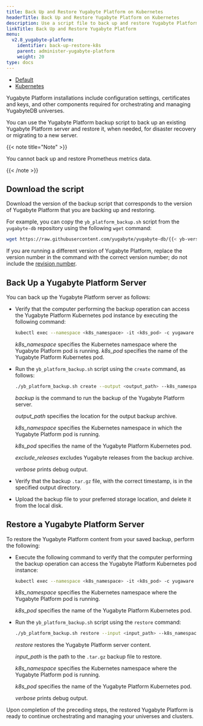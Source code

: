 ```yaml
---
title: Back Up and Restore Yugabyte Platform on Kubernetes
headerTitle: Back Up and Restore Yugabyte Platform on Kubernetes
description: Use a script file to back up and restore Yugabyte Platform on Kubernetes.
linkTitle: Back Up and Restore Yugabyte Platform
menu:
  v2.8_yugabyte-platform:
    identifier: back-up-restore-k8s
    parent: administer-yugabyte-platform
    weight: 20
type: docs
---
```


<ul class="nav nav-tabs-alt nav-tabs-yb">

  <li >
    <a href="../back-up-restore-yp" class="nav-link">
      <i class="fa-solid fa-cloud"></i>
      Default
    </a>
  </li>

  <li>
    <a href="../back-up-restore-k8s" class="nav-link active">
      <i class="fa-solid fa-cubes" aria-hidden="true"></i>
      Kubernetes
    </a>
  </li>

</ul>

Yugabyte Platform installations include configuration settings, certificates and keys, and other components required for orchestrating and managing YugabyteDB universes.

You can use the Yugabyte Platform backup script to back up an existing Yugabyte Platform server and restore it, when needed, for disaster recovery or migrating to a new server.

{{< note title="Note" >}}

You cannot back up and restore Prometheus metrics data.

{{< /note >}}

## Download the script

Download the version of the backup script that corresponds to the version of Yugabyte Platform that you are backing up and restoring.

For example, you can copy the `yb_platform_backup.sh` script from the `yugabyte-db` repository using the following `wget` command:

```sh
wget https://raw.githubusercontent.com/yugabyte/yugabyte-db/{{< yb-version version="v2.8" format="short">}}/managed/devops/bin/yb_platform_backup.sh
```

If you are running a different version of Yugabyte Platform, replace the version number in the command with the correct version number; do not include the [revision number](/preview/releases/versioning/#release-versioning-convention).

## Back Up a Yugabyte Platform Server

You can back up the Yugabyte Platform server as follows:

- Verify that the computer performing the backup operation can access the Yugabyte Platform Kubernetes pod instance by executing the following command:

  ```sh
  kubectl exec --namespace <k8s_namespace> -it <k8s_pod> -c yugaware -- cat /opt/yugabyte/yugaware/README.md
  ```

  *k8s_namespace* specifies the Kubernetes namespace where the Yugabyte Platform pod is running.
  *k8s_pod* specifies the name of the Yugabyte Platform Kubernetes pod.

- Run the `yb_platform_backup.sh` script using the `create` command, as follows:

  ```sh
  ./yb_platform_backup.sh create --output <output_path> --k8s_namespace <k8s_namespace> --k8s_pod <k8s_pod> [--exclude_releases --verbose]
  ```

  *backup* is the command to run the backup of the Yugabyte Platform server.

  *output_path* specifies the location for the output backup archive.

  *k8s_namespace* specifies the Kubernetes namespace in which the Yugabyte Platform pod is running.

  *k8s_pod* specifies the name of the Yugabyte Platform Kubernetes pod.

  *exclude_releases* excludes Yugabyte releases from the backup archive.

  *verbose* prints debug output.

- Verify that the backup `.tar.gz` file, with the correct timestamp, is in the specified output directory.

- Upload the backup file to your preferred storage location, and delete it from the local disk.

## Restore a Yugabyte Platform Server

To restore the Yugabyte Platform content from your saved backup, perform the following:

- Execute the following command to verify that the computer performing the backup operation can access the Yugabyte Platform Kubernetes pod instance:

    ```sh
    kubectl exec --namespace <k8s_namespace> -it <k8s_pod> -c yugaware -- cat /opt/yugabyte/yugaware/README.md
    ```

    *k8s_namespace* specifies the Kubernetes namespace where the Yugabyte Platform pod is running.

    *k8s_pod* specifies the name of the Yugabyte Platform Kubernetes pod.

- Run the `yb_platform_backup.sh` script using the `restore` command:

    ```sh
    ./yb_platform_backup.sh restore --input <input_path> --k8s_namespace <k8s_namespace> --k8s_pod <k8s_pod> [--verbose]
    ```

    *restore* restores the Yugabyte Platform server content.

    *input_path* is the path to the `.tar.gz` backup file to restore.

    *k8s_namespace* specifies the Kubernetes namespace where the Yugabyte Platform pod is running.

    *k8s_pod* specifies the name of the Yugabyte Platform Kubernetes pod.

    *verbose* prints debug output.

Upon completion of the preceding steps, the restored Yugabyte Platform is ready to continue orchestrating and managing your universes and clusters.
